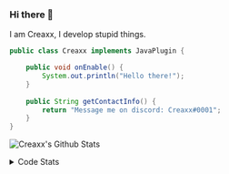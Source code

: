 ### Hi there 👋

I am Creaxx, I develop stupid things. 

```java
public class Creaxx implements JavaPlugin {

    public void onEnable() {
        System.out.println("Hello there!");
    }
    
    public String getContactInfo() {
        return "Message me on discord: Creaxx#0001";
    }
}
```

![Creaxx's Github Stats](https://github-readme-stats.vercel.app/api?username=CreaxxOG&show_icons=true&theme=dark&count_private=true)

<details>
  <summary>Code Stats</summary>

<!--START_SECTION:waka-->
![Code Time](http://img.shields.io/badge/Code%20Time-993%20hrs%2041%20mins-blue)

![Lines of code](https://img.shields.io/badge/From%20Hello%20World%20I%27ve%20Written--10%20Thousand%20lines%20of%20code-blue)

**🐱 My GitHub Data** 

> 🏆 768 Contributions in the Year 2022
 > 
> 📦 66.1 kB Used in GitHub's Storage 
 > 
> 🚫 Not Opted to Hire
 > 
> 📜 3 Public Repositories 
 > 
> 🔑 2 Private Repositories  
 > 
**I'm an Early 🐤** 

```text
🌞 Morning    26 commits     █░░░░░░░░░░░░░░░░░░░░░░░░   4.84% 
🌆 Daytime    272 commits    ████████████░░░░░░░░░░░░░   50.65% 
🌃 Evening    226 commits    ██████████░░░░░░░░░░░░░░░   42.09% 
🌙 Night      13 commits     ░░░░░░░░░░░░░░░░░░░░░░░░░   2.42%

```
📅 **I'm Most Productive on Saturday** 

```text
Monday       52 commits     ██░░░░░░░░░░░░░░░░░░░░░░░   9.68% 
Tuesday      46 commits     ██░░░░░░░░░░░░░░░░░░░░░░░   8.57% 
Wednesday    81 commits     ███░░░░░░░░░░░░░░░░░░░░░░   15.08% 
Thursday     84 commits     ████░░░░░░░░░░░░░░░░░░░░░   15.64% 
Friday       44 commits     ██░░░░░░░░░░░░░░░░░░░░░░░   8.19% 
Saturday     141 commits    ██████░░░░░░░░░░░░░░░░░░░   26.26% 
Sunday       89 commits     ████░░░░░░░░░░░░░░░░░░░░░   16.57%

```


📊 **This Week I Spent My Time On** 

```text
💬 Programming Languages: 
Java                     14 hrs 18 mins      ███████████████████████░░   92.98% 
YAML                     26 mins             ░░░░░░░░░░░░░░░░░░░░░░░░░   2.84% 
XML                      19 mins             ░░░░░░░░░░░░░░░░░░░░░░░░░   2.13% 
Kotlin                   11 mins             ░░░░░░░░░░░░░░░░░░░░░░░░░   1.21% 
Shell Script             6 mins              ░░░░░░░░░░░░░░░░░░░░░░░░░   0.74%

🔥 Editors: 
IntelliJ                 15 hrs 23 mins      █████████████████████████   100.0%

```

**I Mostly Code in Java** 

```text
Java                     7 repos             ████████████████░░░░░░░░░   63.64% 
Kotlin                   3 repos             ██████░░░░░░░░░░░░░░░░░░░   27.27% 
EJS                      1 repo              ██░░░░░░░░░░░░░░░░░░░░░░░   9.09%

```



 Last Updated on 22/11/2022 12:46:41 UTC
<!--END_SECTION:waka-->
</details>
